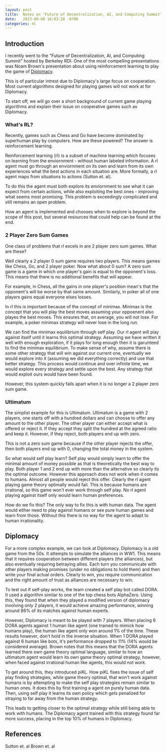 ```yaml
---
layout: post
title:  Notes on "Future of Decentralization, AI, and Computing Summit"
date:   2023-09-08 16:03:28 -0700
categories: ml
---
```


## Introduction
I recently went to the "Future of Decentralization, AI, and Computing Summit"
hosted by Berkeley RDI. One of the most compelling presentations was Noam
Brown's presentation about using reinforcement learning to play the game of
[Diplomacy](https://en.wikipedia.org/wiki/Diplomacy_(game)).

This is of particular intrest due to Diplomacy's large focus on cooperation.
Most current algorithms designed for playing games will not work at for
Diplomacy.

To start off, we will go over a short background of current game playing
algorithms and explain their issue on cooperative games such as Diplomacy.

### What's RL?
Recently, games such as Chess and Go have become dominated by superhuman play by
computers. How are these powered? The answer is reinforcement learning.

Reinforcement learning (rl) is a subset of machine learning which focuses on
learning from the enviornment - without human labeled information. A rl agent
must go through an enviornment on its own and learn from its own experiences
what the best actions in each situation are. More formally, a rl agent maps from
situations to actions (Sutton et. al).

To do this the agent must both explore its enviornment to see what it can expect
from certain actions, while also exploiting the best ones - improving what seems
most promising. This problem is exceedingly complicated and still remains an
open problem.

How an agent is implemented and chooses when to explore is beyond the scope of
this post, but several resources that could help can be found at the end. 

### 2 Player Zero Sum Games
One class of problems that rl excels in are 2 player zero sum games. What are
these?

Well clearly a 2 player 0 sum game requires two players. This means games like
Chess, Go, and 2 player poker. Now what about 0 sum? A zero sum game is a game
in which one player's gain is equal to the opponent's loss. This means that
there is no additional benefits that will appear.

For example, in Chess, all the gains in one player's position mean's that the
opponent's will be worse by that same amount. Similarly, in poker all of one
players gains equal everyone elses losses.

In rl this is important because of the concept of minimax. Minimax is the
concept that you will play the best moves assuming your oppoenent also playes
the best moves. This ensures that, on average, you will not lose. For example, a
poker minimax strategy will never lose in the long run.

We can find the minimax equilibrium through self play. Our rl agent will play
against itself until it learns this optimal strategy. Assuming we have written
it well with enough exploration, if it plays for long enough then it is
garunteed to find the minimax equilibrium. To make sense of why, assume there is
some other strategy that will win against our current one, eventually we would
explore into it (assuming we did everything correctly) and use that better
strategy. This process would continue and over infinite time, we would explore
every strategy and settle upon the best. Any strategy that would exploit ours
would have been found.

However, this system quickly falls apart when it is no longer a 2 player zero
sum game.

### Ultimatum
The simplist example for this is Ultimatum. Ultimatum is a game with 2 players,
one starts off with a hundred dollars and can choose to offer any amount to the
other player. The other player can either accept what is offered or reject it.
If they accept they split the hundred at the agreed ratio and keep it. However,
if they reject, both players end up with zero.

This is not a zero sum game because if the other player rejects the offer, then
both players end up with 0, changing the total money in the system.

So what would self play learn? Self play would simply learn to offer the minimal
amount of money possible as that is theoretically the best way to play. Both
player 1 and 2 end up with more than the alternative so clearly its the optimal
outcome. However this approach does not work when it comes to humans. Almost all
people would reject this offer. Clearly the rl agent playing game theory
optimally would fail. This is because humans are irrational, so this game won't
ever work through self play. No rl agent playing against itself only would learn
human preferences.

How do we fix this? The only way to fix this is with human data. The agent would
either need to play against humans or see pure human games and learn from those.
Without this there is no way for the agent to adapt to human irrationality.

## Diplomacy
For a more complex example, we can look at Diplomacy. Diplomacy is a old game
from the 50s. It attempts to simulate the alliances in WW1. This means that it
requires cooperation between different players (the alliances), but also
eventually requiring betraying allies. Each turn you communicate with other
players making promises (under no obligations to hold them) and then write your
final actual orders. Clearly to win, you require communication and the right
amount of trust as alliances are necessary to win.

To test out if self-play works, the team created a self play bot called DORA. It
used a algorithm similar to one of the top chess bots AlphaZero. Using this,
they found that when they played a modified version of diplomacy involving only
2 players, it would achieve amazing performance, winning around 86% of its
matches against human experts.

However, Diplomacy is meant to be played with 7 players. When placing 6 DORA
agents against 1 human like agent (one trained to mimick how humans play), the
human like agent only won around 1% of the time. These results however, don't
hold in the inverse situation. When 1 DORA played against 6 human like bots,
it's performance dropped to 11% (14% would be considered average). Brown notes
that this means that the DORA agents learned there own game theory optimal
language, similar to how an ultimatum agent would learn its own game theory
optimal strategy, however, when faced against irrational human like agents, this
would not work.

To get around this, they introduced piKL. How piKL fixes the issue of self play
finding strategies, while game theory optimal, that won't work against humans is
by attempting to make the self play strategies remain similar to human ones. It
does this by first training a agent on purely human data. Then, using self play
it learns its own policy which gets penalized for straying to far away from the
human strategy.

This leads to getting closer to the optimal strategy while still being able to
work with humans. The Diplomacy agent trained with this strategy found far more
success, placing in the top 10% of humans in Diplomacy.
## References
Sutton et. al
Brown et. al
